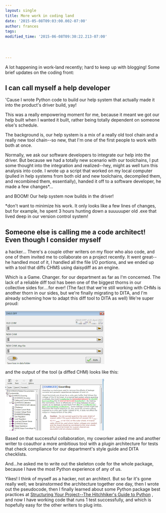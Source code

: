 ```yaml
---
layout: single
title: More work in coding land
date: '2015-05-08T09:03:00.002-07:00'
author: frances
tags: 
modified_time: '2015-06-08T09:30:22.213-07:00'



---
```


A lot happening in work-land recently; hard to keep up with blogging! Some 
brief updates on the coding front: 


## I can call myself a help developer 
'Cause I wrote Python code to build our help system that actually made it into 
the product's driver build, yay! 

This was a really empowering moment for me, because it meant we got our help 
built when I wanted it built, rather being totally dependent on someone else's 
schedule. 

The background is, our help system is a mix of a really old tool chain and a 
really new tool chain--so new, that I'm one of the first people to work with 
both at once. 

Normally, we ask our software developers to integrate our help into the 
driver. But because we had a totally new scenario with our toolchains, I put 
some thought into the integration and realized--hey, might as well turn this 
analysis into code. I wrote up a script that worked on my local computer 
(pulled in help systems from both old and new toolchains, decompiled them, and 
recombined them, essentially), handed it off to a software developer, he made 
a few changes*... 

and BOOM! Our help system now builds in the driver! 

*don't want to minimize his work. It only looks like a few lines of changes, 
but for example, he spent 3 hours hunting down a suuuuuper old .exe that lived 
deep in our version control system! 


## Someone else is calling me a code architect! Even though I consider myself 
a hacker... 
There's a couple other writers on my floor who also code, and one of them 
invited me to collaborate on a project recently.  It went great--he handled 
most of it, I handled all the file I/O portions, and we ended up with a tool 
that diffs CHMS using daisydiff as an engine. 

Which is a Game. Changer. for our department as far as I'm concerned. The lack 
of a reliable diff tool has been one of the biggest thorns in our collective 
sides for....for ever! (The fact that we're still working with CHMs is another 
thorn in our sides, but we're finally migrating to DITA, and I'm already 
scheming how to adapt this diff tool to DITA as well) We're super proud: 


![zauis diff tool ui](/assets/images/zauis_blurred.png)

and the output of the tool (a diffed CHM) looks like this:

 ![diffed chm](/assets/images/diffed_3.png)

Based on that successful collaboration, my coworker asked me and another 
writer to coauthor a more ambitious tool with a plugin architecture for tests 
that check compliance for our department's style guide and DITA checklists. 

And...he asked me to write out the skeleton code for the whole package, 
because I have the most Python experience of any of us. 


Yikes! I think of myself as a hacker, not an architect. 
But so far it's gone really well; we brainstormed the architecture together 
one day, then I wrote out the pseudocode, then I finally learned about some 
Python package best practices at [Structuring Your Project--The Hitchhiker's 
Guide to Python](http://docs.python-guide.org/en/latest/writing/structure/) , 
and now I have working code that runs 1 test successfully, and which is 
hopefully easy for the other writers to plug into. 

<!--Here's a snap shot of the 1st working code---all authored by me at this point, 
but soon to include others' contributions, hopefully! It's HEAVILY commented, 
because my cowriters are new to Python. Also I didn't exactly pay attention to 
commenting best practices; I'm a little embarrassed, but mostly proud: 

https://www.dropbox.com/sh/ftvfg2z733was5r/AABHjSz8GvV6H3eth1-7W0Wia?dl=0 -->